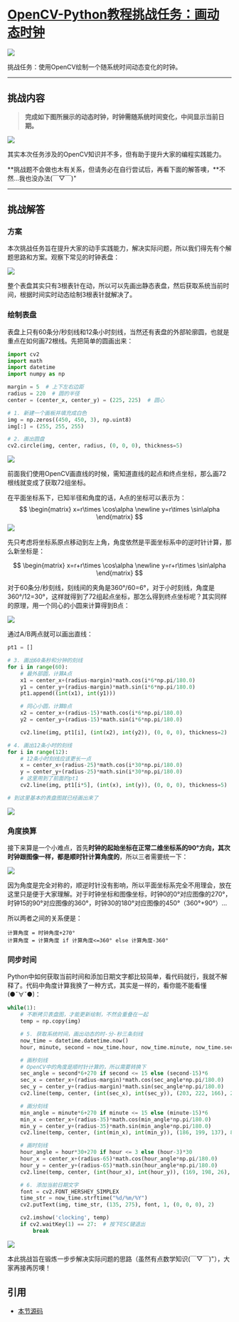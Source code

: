 # [OpenCV-Python教程挑战任务：画动态时钟](http://ex2tron.wang/opencv-python-clock-drawing/)
 
![](http://pic.ex2tron.top/cv2_draw_clock_dynamic_sample.gif)

挑战任务：使用OpenCV绘制一个随系统时间动态变化的时钟。<!-- more -->

---

## 挑战内容

> **完成如下图所展示的动态时钟，时钟需随系统时间变化，中间显示当前日期。**

![](http://pic.ex2tron.top/cv2_draw_clock_dynamic_sample.gif)

其实本次任务涉及的OpenCV知识并不多，但有助于提升大家的编程实践能力。

**挑战题不会做也木有关系，但请务必在自行尝试后，再看下面的解答噢，**不然...我也没办法(￣▽￣)"

---

## 挑战解答

### 方案

本次挑战任务旨在提升大家的动手实践能力，解决实际问题，所以我们得先有个解题思路和方案。观察下常见的时钟表盘：

![](http://pic.ex2tron.top/cv2_draw_clock_actual_clock_sample.jpg)

整个表盘其实只有3根表针在动，所以可以先画出静态表盘，然后获取系统当前时间，根据时间实时动态绘制3根表针就解决了。

### 绘制表盘

表盘上只有60条分/秒刻线和12条小时刻线，当然还有表盘的外部轮廓圆，也就是重点在如何画72根线。先把简单的圆画出来：

```python
import cv2
import math
import datetime
import numpy as np

margin = 5  # 上下左右边距
radius = 220  # 圆的半径
center = (center_x, center_y) = (225, 225)  # 圆心

# 1. 新建一个画板并填充成白色
img = np.zeros((450, 450, 3), np.uint8)
img[:] = (255, 255, 255)

# 2. 画出圆盘
cv2.circle(img, center, radius, (0, 0, 0), thickness=5)
```

![](http://pic.ex2tron.top/cv2_draw_clock_blank_circle.jpg)

前面我们使用OpenCV画直线的时候，需知道直线的起点和终点坐标，那么画72根线就变成了获取72组坐标。

在平面坐标系下，已知半径和角度的话，A点的坐标可以表示为：
$$
\begin{matrix}
   x=r\times \cos\alpha \newline
   y=r\times \sin\alpha
\end{matrix}
$$
![](http://pic.ex2tron.top/cv2_draw_clock_center_shift.jpg)

先只考虑将坐标系原点移动到左上角，角度依然是平面坐标系中的逆时针计算，那么新坐标是：

$$
\begin{matrix}
   x=r+r\times \cos\alpha \newline
   y=r+r\times \sin\alpha
\end{matrix}
$$

对于60条分/秒刻线，刻线间的夹角是360°/60=6°，对于小时刻线，角度是360°/12=30°，这样就得到了72组起点坐标，那怎么得到终点坐标呢？其实同样的原理，用一个同心的小圆来计算得到B点：

![](http://pic.ex2tron.top/cv2_draw_clock_a_b_position.jpg)

通过A/B两点就可以画出直线：

```python
pt1 = []

# 3. 画出60条秒和分钟的刻线
for i in range(60):
    # 最外部圆，计算A点
    x1 = center_x+(radius-margin)*math.cos(i*6*np.pi/180.0)
    y1 = center_y+(radius-margin)*math.sin(i*6*np.pi/180.0)
    pt1.append((int(x1), int(y1)))

    # 同心小圆，计算B点
    x2 = center_x+(radius-15)*math.cos(i*6*np.pi/180.0)
    y2 = center_y+(radius-15)*math.sin(i*6*np.pi/180.0)

    cv2.line(img, pt1[i], (int(x2), int(y2)), (0, 0, 0), thickness=2)

# 4. 画出12条小时的刻线
for i in range(12):
    # 12条小时刻线应该更长一点
    x = center_x+(radius-25)*math.cos(i*30*np.pi/180.0)
    y = center_y+(radius-25)*math.sin(i*30*np.pi/180.0)
    # 这里用到了前面的pt1
    cv2.line(img, pt1[i*5], (int(x), int(y)), (0, 0, 0), thickness=5)

# 到这里基本的表盘图就已经画出来了
```

![](http://pic.ex2tron.top/cv2_draw_clock_blank_clock.jpg)

### 角度换算

接下来算是一个小难点，首先**时钟的起始坐标在正常二维坐标系的90°方向，其次时钟跟图像一样，都是顺时针计算角度的**，所以三者需要统一下：

![](http://pic.ex2tron.top/cv2_draw_clock_different_clock_contrast.jpg)

因为角度是完全对称的，顺逆时针没有影响，所以平面坐标系完全不用理会，放在这里只是便于大家理解。对于时钟坐标和图像坐标，时钟0的0°对应图像的270°，时钟15的90°对应图像的360°，时钟30的180°对应图像的450°（360°+90°）...

所以两者之间的关系便是：

```
计算角度 = 时钟角度+270°
计算角度 = 计算角度 if 计算角度<=360° else 计算角度-360°
```

### 同步时间

Python中如何获取当前时间和添加日期文字都比较简单，看代码就行，我就不解释了。代码中角度计算我换了一种方式，其实是一样的，看你能不能看懂(●ˇ∀ˇ●)：

```python
while(1):
    # 不断拷贝表盘图，才能更新绘制，不然会重叠在一起
    temp = np.copy(img)

    # 5. 获取系统时间，画出动态的时-分-秒三条刻线
    now_time = datetime.datetime.now()
    hour, minute, second = now_time.hour, now_time.minute, now_time.second

    # 画秒刻线
    # OpenCV中的角度是顺时针计算的，所以需要转换下
    sec_angle = second*6+270 if second <= 15 else (second-15)*6
    sec_x = center_x+(radius-margin)*math.cos(sec_angle*np.pi/180.0)
    sec_y = center_y+(radius-margin)*math.sin(sec_angle*np.pi/180.0)
    cv2.line(temp, center, (int(sec_x), int(sec_y)), (203, 222, 166), 2)

    # 画分刻线
    min_angle = minute*6+270 if minute <= 15 else (minute-15)*6
    min_x = center_x+(radius-35)*math.cos(min_angle*np.pi/180.0)
    min_y = center_y+(radius-35)*math.sin(min_angle*np.pi/180.0)
    cv2.line(temp, center, (int(min_x), int(min_y)), (186, 199, 137), 8)

    # 画时刻线
    hour_angle = hour*30+270 if hour <= 3 else (hour-3)*30
    hour_x = center_x+(radius-65)*math.cos(hour_angle*np.pi/180.0)
    hour_y = center_y+(radius-65)*math.sin(hour_angle*np.pi/180.0)
    cv2.line(temp, center, (int(hour_x), int(hour_y)), (169, 198, 26), 15)

    # 6. 添加当前日期文字
    font = cv2.FONT_HERSHEY_SIMPLEX
    time_str = now_time.strftime("%d/%m/%Y")
    cv2.putText(img, time_str, (135, 275), font, 1, (0, 0, 0), 2)

    cv2.imshow('clocking', temp)
    if cv2.waitKey(1) == 27:  # 按下ESC键退出
        break
```

![](http://pic.ex2tron.top/cv2_draw_clock_sample.jpg)

本此挑战旨在锻炼一步步解决实际问题的思路（虽然有点数学知识(￣▽￣)"），大家再接再厉噢！

## 引用

- [本节源码](https://github.com/ex2tron/OpenCV-Python-Tutorial/tree/master/%E6%8C%91%E6%88%98%E4%BB%BB%E5%8A%A11%EF%BC%9A%E7%94%BB%E5%8A%A8%E6%80%81%E6%97%B6%E9%92%9F)